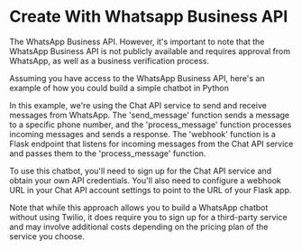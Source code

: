 
# Create With Whatsapp Business API


The WhatsApp Business API. However, it's important to note that the WhatsApp Business API is not publicly available and requires approval from WhatsApp, as well as a business verification process.

Assuming you have access to the WhatsApp Business API, here's an example of how you could build a simple chatbot in Python



In this example, we're using the Chat API service to send and receive messages from WhatsApp. The 'send_message' function sends a message to a specific phone number, and the 'process_message' function processes incoming messages and sends a response. The 'webhook' function is a Flask endpoint that listens for incoming messages from the Chat API service and passes them to the 'process_message' function.

To use this chatbot, you'll need to sign up for the Chat API service and obtain your own API credentials. You'll also need to configure a webhook URL in your Chat API account settings to point to the URL of your Flask app.

Note that while this approach allows you to build a WhatsApp chatbot without using Twilio, it does require you to sign up for a third-party service and may involve additional costs depending on the pricing plan of the service you choose.
